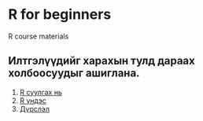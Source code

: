 # R for beginners
 R course materials

## Илтгэлүүдийг харахын тулд дараах холбоосуудыг ашиглана.
1. [R суулгах нь](/Install/R_install_ninja/R_install_ninja.html)
2. [R үндэс](/R_basics/R-basics.html)
3. [Дүрслэл](/Graphics/grafics.html)
